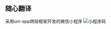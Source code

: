 ## 随心翻译

采用uni-app跨段框架开发的微信小程序
![小程序码](https://mp.weixin.qq.com/wxopen/qrcode?action=show&type=2&fakeid=3803137788&token=947802817)
